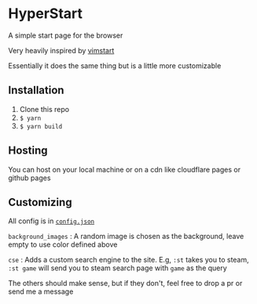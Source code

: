 # HyperStart

A simple start page for the browser

Very heavily inspired by [vimstart](https://github.com/okitavera/vimstart)

Essentially it does the same thing but is a little more customizable

## Installation

1. Clone this repo
2. `$ yarn`
3. `$ yarn build`

## Hosting

You can host on your local machine or on a cdn like cloudflare pages or github pages

## Customizing

All config is in [`config.json`](config.json)

`background_images` : A random image is chosen as the background, leave empty to use color defined above

`cse` : Adds a custom search engine to the site. E.g, `:st` takes you to steam, `:st game` will send you to steam search page with `game` as the query

The others should make sense, but if they don't, feel free to drop a pr or send me a message
